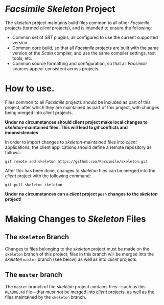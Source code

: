 _Facsimile Skeleton_ Project
==========================

The _skeleton_ project maintains build files common to all other _Facsimile_ projects (termed _client_ projects), and is
intended to ensure the following:

- Common set of _SBT_ plugins, all configured to use the current supported version.
- Common core build, so that all _Facsimile_ projects are built with the same version of the _Scala_ compiler, and use
the same compiler settings, test tools, etc.
- Common source formatting and configuration, so that all _Facsimile_ sources appear consistent across projects.

# How to use.

Files common to all _Facsimile_ projects should be included as part of this project, after which they are maintained as
part of this project, with changes being merged into _client_ projects.

**Under no circumstances should client project make local changes to _skeleton_-maintained files. This will lead to
_git_ conflicts and inconsistencies.**

In order to import changes to _skeleton_-maintained files into _client_ applications, the client applications should
define a remote repository as follows:

```
git remote add skeleton https://github.com/Facsimile/skeleton.git
```

After this has been done, changes to _skeleton_ files can be merged into the _client_ project with the following
command:

```
git pull skeleton skeleton
```

**Under no circumstances can a _client_ project `push` changes to the _skeleton_ project!**

# Making Changes to _Skeleton_ Files

## The `skeleton` Branch

Changes to files belonging to the _skeleton_ project must be made on the `skeleton` branch of this project; files in
this branch will be merged into the _skeleton_ `master` branch (see below) as well as into _client_ projects.

## The `master` branch

The `master` branch of the _skeleton_ project contains files—such as this `README.md` file—that *must not* be merged
into _client_ projects, as well as the files maintained by the `skeleton` branch.